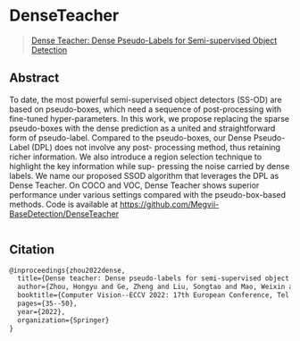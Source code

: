 # DenseTeacher

> [Dense Teacher: Dense Pseudo-Labels for Semi-supervised Object Detection](https://arxiv.org/abs/2207.02541v2)

<!-- [ALGORITHM] -->

## Abstract

To date, the most powerful semi-supervised object detectors (SS-OD) are based on pseudo-boxes, which need a sequence of
post-processing with fine-tuned hyper-parameters. In this work, we propose replacing the sparse pseudo-boxes with the dense prediction as
a united and straightforward form of pseudo-label. Compared to the pseudo-boxes, our Dense Pseudo-Label (DPL) does not involve any post-
processing method, thus retaining richer information. We also introduce a region selection technique to highlight the key information while sup-
pressing the noise carried by dense labels. We name our proposed SSOD algorithm that leverages the DPL as Dense Teacher. On COCO
and VOC, Dense Teacher shows superior performance under various settings compared with the pseudo-box-based methods. Code is available
at https://github.com/Megvii-BaseDetection/DenseTeacher
<div align=center>
<img src=""/>
</div>

## Citation

```latex
@inproceedings{zhou2022dense,
  title={Dense teacher: Dense pseudo-labels for semi-supervised object detection},
  author={Zhou, Hongyu and Ge, Zheng and Liu, Songtao and Mao, Weixin and Li, Zeming and Yu, Haiyan and Sun, Jian},
  booktitle={Computer Vision--ECCV 2022: 17th European Conference, Tel Aviv, Israel, October 23--27, 2022, Proceedings, Part IX},
  pages={35--50},
  year={2022},
  organization={Springer}
}
```
